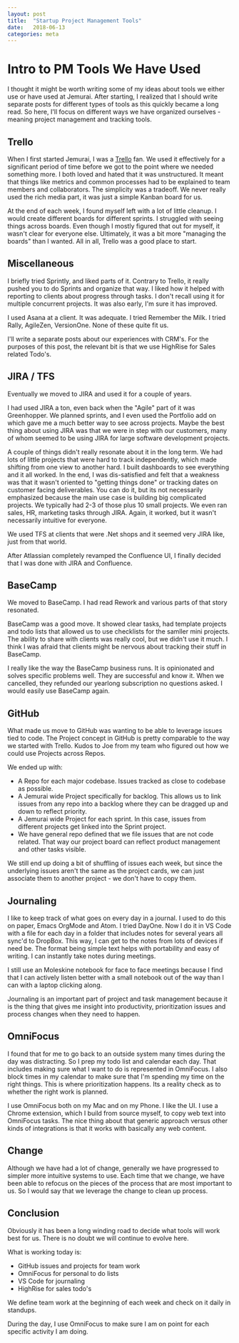 ```yaml
---
layout: post
title:  "Startup Project Management Tools"
date:   2018-06-13
categories: meta
---
```


# Intro to PM Tools We Have Used

I thought it might be worth writing some of my ideas about tools we either use or have used at Jemurai.  After starting, I realized that I should write separate posts for different types of tools as this quickly became a long read.  So here, I'll focus on different ways we have organized ourselves - meaning project management and tracking tools.

## Trello

When I first started Jemurai, I was a [Trello](https://trello.com) fan.  We used it effectively for a significant period of time before we got to the point where we needed something more.  I both loved and hated that it was unstructured.  It meant that things like metrics and common processes had to be explained to team members and collaborators.  The simplicity was a tradeoff.  We never really used the rich media part, it was just a simple Kanban board for us.

At the end of each week, I found myself left with a lot of little cleanup.  I would create different boards for different sprints.  I struggled with seeing things across boards.  Even though I mostly figured that out for myself, it wasn't clear for everyone else.  Ultimately, it was a bit more "managing the boards" than I wanted.  All in all, Trello was a good place to start.

## Miscellaneous

I briefly tried Sprintly, and liked parts of it.  Contrary to Trello, it really pushed you to do Sprints and organize that way.  I liked how it helped with reporting to clients about progress through tasks.  I don't recall using it for multiple concurrent projects.  It was also early, I'm sure it has improved.

I used Asana at a client.  It was adequate.  I tried Remember the Milk.  I tried Rally, AgileZen, VersionOne.  None of these quite fit us.

I'll write a separate posts about our experiences with CRM's.  For the purposes of this post, the relevant bit is that we use HighRise for Sales related Todo's.

## JIRA / TFS

Eventually we moved to JIRA and used it for a couple of years.  

I had used JIRA a ton, even back when the "Agile" part of it was Greenhopper.  We planned sprints, and I even used the Portfolio add on which gave me a much better way to see across projects.  Maybe the best thing about using JIRA was that we were in step with our customers, many of whom seemed to be using JIRA for large software development projects.

A couple of things didn't really resonate about it in the long term.  We had lots of little projects that were hard to track independently, which made shifting from one view to another hard.  I built dashboards to see everything and it all worked.  In the end, I was dis-satisfied and felt that a weakness was that it wasn't oriented to "getting things done" or tracking dates on customer facing deliverables.  You can do it, but its not necessarily emphasized because the main use case is building big complicated projects.  We typically had 2-3 of those plus 10 small projects.  We even ran sales, HR, marketing tasks through JIRA.  Again, it worked, but it wasn't necessarily intuitive for everyone.

We used TFS at clients that were .Net shops and it seemed very JIRA like, just from that world.

After Atlassian completely revamped the Confluence UI, I finally decided that I was done with JIRA and Confluence.  

## BaseCamp

We moved to BaseCamp.  I had read Rework and various parts of that story resonated.

BaseCamp was a good move.  It showed clear tasks, had template projects and todo lists that allowed us to use checklists for the samller mini projects.  The ability to share with clients was really cool, but we didn't use it much.  I think I was afraid that clients might be nervous about tracking their stuff in BaseCamp.

I really like the way the BaseCamp business runs.  It is opinionated and solves specific problems well.  They are successful and know it.  When we cancelled, they refunded our yearlong subscription no questions asked.  I would easily use BaseCamp again.

## GitHub

What made us move to GitHub was wanting to be able to leverage issues tied to code.  The Project concept in GitHub is pretty comparable to the way we started with Trello.  Kudos to Joe from my team who figured out how we could use Projects across Repos.

We ended up with:

* A Repo for each major codebase.  Issues tracked as close to codebase as possible.
* A Jemurai wide Project specifically for backlog.  This allows us to link issues from any repo into a backlog where they can be dragged up and down to reflect priority.
* A Jemurai wide Project for each sprint.  In this case, issues from different projects get linked into the Sprint project.
* We have general repo defined that we file issues that are not code related.  That way our project board can reflect product management and other tasks visible.

We still end up doing a bit of shuffling of issues each week, but since the underlying issues aren't the same as the project cards, we can just associate them to another project - we don't have to copy them.

## Journaling

I like to keep track of what goes on every day in a journal.  I used to do this on paper, Emacs OrgMode and Atom.  I tried DayOne.  Now I do it in VS Code with a file for each day in a folder that includes notes for several years all sync'd to DropBox.  This way, I can get to the notes from lots of devices if need be.  The format being simple text helps with portability and easy of writing.  I can instantly take notes during meetings.

I still use an Moleskine notebook for face to face meetings because I find that I can actively listen better with a small notebook out of the way than I can with a laptop clicking along.

Journaling is an important part of project and task management because it is the thing that gives me insight into productivity, prioritization issues and process changes when they need to happen.

## OmniFocus

I found that for me to go back to an outside system many times during the day was distracting.  So I prep my todo list and calendar each day.  That includes making sure what I want to do is represented in OmniFocus.  I also block times in my calendar to make sure that I'm spending my time on the right things.  This is where prioritization happens.  Its a reality check as to whether the right work is planned.

I use OmniFocus both on my Mac and on my Phone.  I like the UI.  I use a Chrome extension, which I build from source myself, to copy web text into OmniFocus tasks.  The nice thing about that generic approach versus other kinds of integrations is that it works with basically any web content.

## Change

Although we have had a lot of change, generally we have progressed to simpler more intuitive systems to use.  Each time that we change, we have been able to refocus on the pieces of the process that are most important to us.  So I would say that we leverage the change to clean up process.

## Conclusion

Obviously it has been a long winding road to decide what tools will work best for us.  There is no doubt we will continue to evolve here.  

What is working today is:

* GitHub issues and projects for team work
* OmniFocus for personal to do lists
* VS Code for journaling
* HighRise for sales todo's

We define team work at the beginning of each week and check on it daily in standups.

During the day, I use OmniFocus to make sure I am on point for each specific activity I am doing.